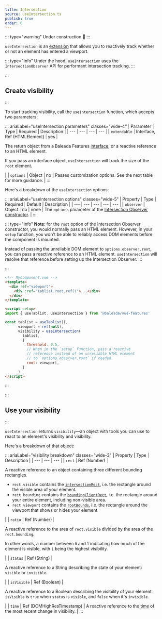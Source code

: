 ```yaml
---
title: Intersection
source: useIntersection.ts
publish: true
order: 0
---
```


::: type="warning"
Under construction 🚧
:::


`useIntersection` is an [extension](/docs/features/extensions-overview) that allows you to reactively track whether or not an element has entered a viewport.

::: type="info"
Under the hood, `useIntersection` uses the `IntersectionObserver` API for performant intersection tracking.
:::


:::
## Create visibility
:::

To start tracking visibility, call the `useIntersection` function, which accepts two parameters:

::: ariaLabel="useIntersection parameters" classes="wide-4"
| Parameter | Type | Required | Description |
| --- | --- | --- | --- |
| `extendable` | Interface, Ref (HTMLElement) | yes | <p>The return object from a Baleada Features [interface](/docs/features#using-functions), or a reactive reference to an HTML element.</p><p>If you pass an interface object, `useIntersection` will track the size of the `root` element.</p> |
| `options` | Object | no | Passes customization options. See the next table for more guidance. |
:::

Here's a breakdown of the `useIntersection` options:

::: ariaLabel="useIntersection options" classes="wide-5"
| Property | Type | Required | Default | Description |
| --- | --- | --- | --- | --- |
| `observer` | Object | no | none | The `options` parameter of the [Intersection Observer constructor](https://developer.mozilla.org/en-US/docs/Web/API/IntersectionObserver/IntersectionObserver). |
:::

::: type="info"
**Note**: for the `root` option of the Intersection Observer constructor, you would normally pass an HTML element. However, in your `setup` function, you won't be able to reliably access DOM elements before the component is mounted.

Instead of passing the unreliable DOM element to `options.observer.root`, you can pass a reactive reference to an HTML element. `useIntersection` will resolve that reference before setting up the Intersection Observer.
:::

:::
```html
<!-- MyComponent.vue -->
<template>
  <div ref="viewport">
    <div :ref="tablist.root.ref()">...</div>
  </div>
</template>

<script setup>
import { useTablist, useIntersection } from '@baleada/vue-features'

const tablist = useTablist(),
      viewport = ref(null),
      visibility = useIntersection(
        tablist,
        {
          threshold: 0.5,
          // When in the `setup` function, pass a reactive
          // reference instead of an unreliable HTML element
          // to `options.observer.root` if needed.
          root: viewport,
        }
      )
</script>
```
:::


:::
## Use your visibility
:::

`useIntersection` returns `visibility`—an object with tools you can use to react to an element's visibility and visibility.

Here's a breakdown of that object:

::: ariaLabel="visibility breakdown" classes="wide-3"
| Property | Type | Description |
| --- | --- | --- |
| `rect` | Ref (Number) | <p>A reactive reference to an object containing three different bounding rectangles.</p><ul><li>`rect.visible` contains the [`intersectionRect`](https://developer.mozilla.org/en-US/docs/Web/API/IntersectionObserverEntry/intersectionRect), i.e. the rectangle around the visible area of your element.</li><li>`rect.bounding` contains the [`boundingClientRect`](https://developer.mozilla.org/en-US/docs/Web/API/IntersectionObserverEntry/boundingClientRect), i.e. the rectangle around your entire element, including non-visible area.</li><li>`rect.viewport` contains the [`rootBounds`](https://developer.mozilla.org/en-US/docs/Web/API/IntersectionObserverEntry/rootBounds), i.e. the rectangle around the viewport that shows or hides your element.</li></ul> |
| `ratio` | Ref (Number) | <p>A reactive reference to the area of `rect.visible` divided by the area of the `rect.bounding`.</p><p>In other words, a number between `0` and `1` indicating how much of the element is visible, with `1` being the highest visibility.</p> |
| `status` | Ref (String) | <p>A reactive reference to a String describing the state of your element: `visible` or `invisible`.</p> |
| `isVisible` | Ref (Boolean) | <p>A reactive reference to a Boolean describing the visibility of your element. `isVisible` is `true` when `status` is `visible`, and `false` when it's `invisible`.</p> |
| `time` | Ref (DOMHighResTimestamp) | A reactive reference to the [time](https://developer.mozilla.org/en-US/docs/Web/API/IntersectionObserverEntry/time) of the most recent change in visibility. |
:::

